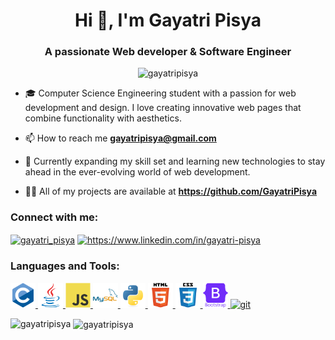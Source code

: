 <h1 align="center">Hi 👋, I'm Gayatri Pisya</h1>
<h3 align="center">A passionate Web developer & Software Engineer</h3>

<p align="center"> <img src="https://komarev.com/ghpvc/?username=gayatripisya&label=Profile%20views&color=0e75b6&style=flat" alt="gayatripisya" /> </p>

- 🎓 Computer Science Engineering student with a passion for web development and design. I love creating innovative web pages that combine functionality with aesthetics.

- 📫 How to reach me **gayatripisya@gmail.com**

- 🚀 Currently expanding my skill set and learning new technologies to stay ahead in the ever-evolving world of web development. 

- 👨‍💻 All of my projects are available at **https://github.com/GayatriPisya**

<h3 align="left">Connect with me:</h3>
<p align="left">
<a href="https://twitter.com/gayatri_pisya" target="blank"><img align="center" src="https://raw.githubusercontent.com/rahuldkjain/github-profile-readme-generator/master/src/images/icons/Social/twitter.svg" alt="gayatri_pisya" height="30" width="40" /></a>
<a href="https://linkedin.com/in/https://www.linkedin.com/in/gayatri-pisya" target="blank"><img align="center" src="https://raw.githubusercontent.com/rahuldkjain/github-profile-readme-generator/master/src/images/icons/Social/linked-in-alt.svg" alt="https://www.linkedin.com/in/gayatri-pisya" height="30" width="40" /></a>
</p>

<h3 align="left">Languages and Tools:</h3>
<p align="left"> <a href="https://www.cprogramming.com/" target="_blank" rel="noreferrer"> <img src="https://raw.githubusercontent.com/devicons/devicon/master/icons/c/c-original.svg" alt="c" width="40" height="40"/> </a> <a href="https://www.java.com" target="_blank" rel="noreferrer"> <img src="https://raw.githubusercontent.com/devicons/devicon/master/icons/java/java-original.svg" alt="java" width="40" height="40"/> </a> <a href="https://developer.mozilla.org/en-US/docs/Web/JavaScript" target="_blank" rel="noreferrer"> <img src="https://raw.githubusercontent.com/devicons/devicon/master/icons/javascript/javascript-original.svg" alt="javascript" width="40" height="40"/> </a> <a href="https://www.mysql.com/" target="_blank" rel="noreferrer"> <img src="https://raw.githubusercontent.com/devicons/devicon/master/icons/mysql/mysql-original-wordmark.svg" alt="mysql" width="40" height="40"/> </a> <a href="https://www.python.org" target="_blank" rel="noreferrer"> <img src="https://raw.githubusercontent.com/devicons/devicon/master/icons/python/python-original.svg" alt="python" width="40" height="40"/> </a> <a href="https://www.w3.org/html/" target="_blank" rel="noreferrer"> <img src="https://raw.githubusercontent.com/devicons/devicon/master/icons/html5/html5-original-wordmark.svg" alt="html5" width="40" height="40"/> </a> <a href="https://www.w3schools.com/css/" target="_blank" rel="noreferrer"> <img src="https://raw.githubusercontent.com/devicons/devicon/master/icons/css3/css3-original-wordmark.svg" alt="css3" width="40" height="40"/> </a>  <a href="https://getbootstrap.com" target="_blank" rel="noreferrer"> <img src="https://raw.githubusercontent.com/devicons/devicon/master/icons/bootstrap/bootstrap-plain-wordmark.svg" alt="bootstrap" width="40" height="40"/> </a> <a href="https://git-scm.com/" target="_blank" rel="noreferrer"> <img src="https://www.vectorlogo.zone/logos/git-scm/git-scm-icon.svg" alt="git" width="40" height="40"/> </a>  </p>

<p><img align="left" src="https://github-readme-stats.vercel.app/api/top-langs?username=gayatripisya&show_icons=true&locale=en&layout=compact" alt="gayatripisya" /></p>

<p>&nbsp;<img align="center" src="https://github-readme-stats.vercel.app/api?username=gayatripisya&show_icons=true&locale=en" alt="gayatripisya" /></p>
